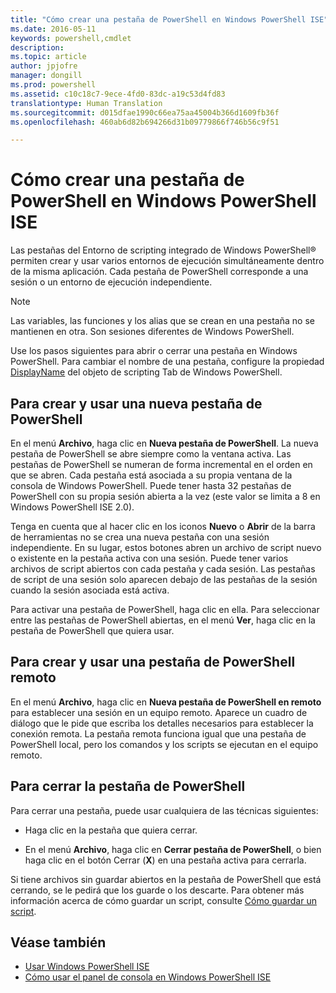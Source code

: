 ```yaml
---
title: "Cómo crear una pestaña de PowerShell en Windows PowerShell ISE"
ms.date: 2016-05-11
keywords: powershell,cmdlet
description: 
ms.topic: article
author: jpjofre
manager: dongill
ms.prod: powershell
ms.assetid: c10c18c7-9ece-4fd0-83dc-a19c53d4fd83
translationtype: Human Translation
ms.sourcegitcommit: d015dfae1990c66ea75aa45004b366d1609fb36f
ms.openlocfilehash: 460ab6d82b694266d31b09779866f746b56c9f51

---
```


# <a name="how-to-create-a-powershell-tab-in-windows-powershell-ise"></a>Cómo crear una pestaña de PowerShell en Windows PowerShell ISE
Las pestañas del Entorno de scripting integrado de Windows PowerShell® permiten crear y usar varios entornos de ejecución simultáneamente dentro de la misma aplicación. Cada pestaña de PowerShell corresponde a una sesión o un entorno de ejecución independiente.

> [!NOTE]
> Las variables, las funciones y los alias que se crean en una pestaña no se mantienen en otra. Son sesiones diferentes de Windows PowerShell.

Use los pasos siguientes para abrir o cerrar una pestaña en Windows PowerShell. Para cambiar el nombre de una pestaña, configure la propiedad [DisplayName](The-PowerShellTab-Object.md#Displayname) del objeto de scripting Tab de Windows PowerShell.

## <a name="to-create-and-use-a-new-powershell-tab"></a>Para crear y usar una nueva pestaña de PowerShell
En el menú **Archivo**, haga clic en **Nueva pestaña de PowerShell**. La nueva pestaña de PowerShell se abre siempre como la ventana activa. Las pestañas de PowerShell se numeran de forma incremental en el orden en que se abren. Cada pestaña está asociada a su propia ventana de la consola de Windows PowerShell. Puede tener hasta 32 pestañas de PowerShell con su propia sesión abierta a la vez (este valor se limita a 8 en Windows PowerShell ISE 2.0).

Tenga en cuenta que al hacer clic en los iconos **Nuevo** o **Abrir** de la barra de herramientas no se crea una nueva pestaña con una sesión independiente.  En su lugar, estos botones abren un archivo de script nuevo o existente en la pestaña activa con una sesión. Puede tener varios archivos de script abiertos con cada pestaña y cada sesión. Las pestañas de script de una sesión solo aparecen debajo de las pestañas de la sesión cuando la sesión asociada está activa.

Para activar una pestaña de PowerShell, haga clic en ella. Para seleccionar entre las pestañas de PowerShell abiertas, en el menú **Ver**, haga clic en la pestaña de PowerShell que quiera usar.

## <a name="to-create-and-use-a-new-remote-powershell-tab"></a>Para crear y usar una pestaña de PowerShell remoto
En el menú **Archivo**, haga clic en **Nueva pestaña de PowerShell en remoto** para establecer una sesión en un equipo remoto. Aparece un cuadro de diálogo que le pide que escriba los detalles necesarios para establecer la conexión remota. La pestaña remota funciona igual que una pestaña de PowerShell local, pero los comandos y los scripts se ejecutan en el equipo remoto.

## <a name="to-close-a-powershell-tab"></a>Para cerrar la pestaña de PowerShell
Para cerrar una pestaña, puede usar cualquiera de las técnicas siguientes:

-   Haga clic en la pestaña que quiera cerrar.

-   En el menú **Archivo**, haga clic en **Cerrar pestaña de PowerShell**, o bien haga clic en el botón Cerrar (**X**) en una pestaña activa para cerrarla.

Si tiene archivos sin guardar abiertos en la pestaña de PowerShell que está cerrando, se le pedirá que los guarde o los descarte. Para obtener más información acerca de cómo guardar un script, consulte [Cómo guardar un script](https://technet.microsoft.com/library/162f594d-efd3-4234-9960-45e56e6eadc8).

## <a name="see-also"></a>Véase también
- [Usar Windows PowerShell ISE](Using-the-Windows-PowerShell-ISE.md)
- [Cómo usar el panel de consola en Windows PowerShell ISE](How-to-Use-the-Console-Pane-in-the-Windows-PowerShell-ISE.md)




<!--HONumber=Nov16_HO1-->


